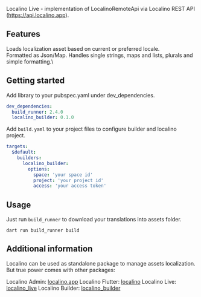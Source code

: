 Localino Live - implementation of LocalinoRemoteApi via Localino REST API (https://api.localino.app).

## Features

Loads localization asset based on current or preferred locale.\
Formatted as Json/Map. Handles single strings, maps and lists, plurals and simple formatting.\

## Getting started

Add library to your pubspec.yaml under dev_dependencies.

```yaml
dev_dependencies:
  build_runner: 2.4.0
  localino_builder: 0.1.0
```

Add `build.yaml` to your project files to configure builder and localino project.

```yaml
targets:
  $default:
    builders:
      localino_builder:
        options:
          space: 'your space id'
          project: 'your project id'
          access: 'your access token'
```


## Usage

Just run `build_runner` to download your translations into assets folder.

```
dart run build_runner build
```

## Additional information

Localino can be used as standalone package to manage assets localization. But true power comes with other packages:

Localino Admin: [localino.app](https://localino.app)
Localino Flutter: [localino](https://pub.dev/packages/localino)
Localino Live: [localino_live](https://pub.dev/packages/localino_live)
Localino Builder: [localino_builder](https://pub.dev/packages/localino_builder)